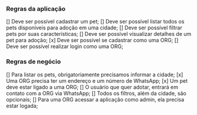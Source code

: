 ### Regras da aplicação

[] Deve ser possível cadastrar um pet;
[] Deve ser possível listar todos os pets disponíveis para adoção em uma cidade;
[] Deve ser possível filtrar pets por suas características;
[] Deve ser possível visualizar detalhes de um pet para adoção;
[x] Deve ser possível se cadastrar como uma ORG;
[] Deve ser possível realizar login como uma ORG;

### Regras de negócio

[] Para listar os pets, obrigatoriamente precisamos informar a cidade;
[x] Uma ORG precisa ter um endereço e um número de WhatsApp;
[x] Um pet deve estar ligado a uma ORG;
[] O usuário que quer adotar, entrará em contato com a ORG via WhatsApp;
[] Todos os filtros, além da cidade, são opcionais;
[] Para uma ORG acessar a aplicação como admin, ela precisa estar logada;